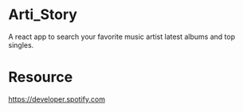 # Arti_Story
A react app to search your favorite music artist latest albums and top singles.

# Resource 
https://developer.spotify.com